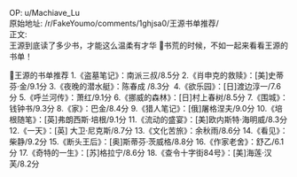 
OP: u/Machiave_Lu  
原始地址: /r/FakeYoumo/comments/1ghjsa0/王源书单推荐/  
正文:  
王源到底读了多少书，才能这么温柔有才华
🔎书荒的时候，不如一起来看看王源的书单！

📖王源的书单推荐
1.《盗墓笔记》：南派三叔/8.5分
2.《肖申克的救赎》：[美]史蒂芬·金/9.1分
3.《夜晚的潜水艇》：陈春成 /8.3分 
4.《欲乐园》：[日]渡边淳一/7.6分
5.《呼兰河传》：萧红/9.1分
6.《挪威的森林》：[日]村上春树/8.5分
7.《围城》：钱钟书/9.3分
8.《家》：巴金/8.4分
9.《猎人笔记》：[俄]屠格涅夫/9.0分
10.《培根随笔》：[英]弗朗西斯·培根/9.1分
11.《流动的盛宴》：[美]欧内斯特·海明威/8.3分
12.《一天》：[英] 大卫·尼克斯/8.7分
13.《文化苦旅》：余秋雨/8.6分
14.《看见》：柴静/9.2分
15.《断头王后》：[奥]斯蒂芬·茨威格/8.8分
16.《作家老舍》：舒乙/6.1分
17.《奇特的一生》：[苏]格拉宁/8.6分
18.《查令十字街84号》：[美]海莲·汉芙/8.2分
